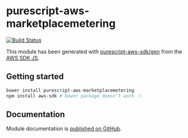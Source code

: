 # purescript-aws-marketplacemetering

[![Build Status](https://app.wercker.com/status/5909b9e96d1080804b17a28f72f87b6b/s/master)](https://app.wercker.com/project/byKey/5909b9e96d1080804b17a28f72f87b6b)

This module has been generated with [purescript-aws-sdk/gen](https://github.com/purescript-aws-sdk/gen) from the [AWS SDK JS](https://github.com/aws/aws-sdk-js).

## Getting started

```sh
bower install purescript-aws-marketplacemetering
npm install aws-sdk # bower package doesn't work :(
```

## Documentation

Module documentation is [published on GitHub](https://github.com/purescript-aws-sdk/purescript-aws-marketplacemetering/tree/master/docs).
